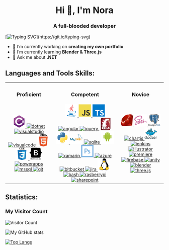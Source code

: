 <h1 align="center">Hi 👋, I'm Nora</h1>
<h3 align="center">A full-blooded developer</h3>

[![Typing SVG](https://readme-typing-svg.herokuapp.com?color=%236BD600&size=25&lines=Welcome+to+my+profile!)](https://git.io/typing-svg)

- 🔭 I’m currently working on **creating my own portfolio**
- 🌱 I’m currently learning **Blender & Three.js**
- 💬 Ask me about **.NET**

<h2 align="left">Languages and Tools Skills:</h2>

<table>
<tr>
<th><h3 align="center">Proficient</h3></th>
<th><h3 align="center">Competent</h3></th>
<th><h3 align="center">Novice</h3></th>
</tr>
<td>

<div align="center">
   <a href="https://docs.microsoft.com/en-us/dotnet/csharp/" target="_blank" rel="noreferrer">
    <img
      src="https://raw.githubusercontent.com/devicons/devicon/master/icons/csharp/csharp-original.svg"
      alt="csharp"
      width="40"
      height="40"
    />
  </a>
  <a href="https://dotnet.microsoft.com/" target="_blank" rel="noreferrer">
    <img
      src="https://cdn.jsdelivr.net/gh/devicons/devicon/icons/dotnetcore/dotnetcore-original.svg"
      alt="dotnet"
      width="40"
      height="40"
    />
  </a>
  <a href="https://visualstudio.microsoft.com" target="_blank" rel="noreferrer">
    <img
      src="https://cdn.jsdelivr.net/gh/devicons/devicon/icons/visualstudio/visualstudio-plain.svg"
      alt="visualstudio"
      width="40"
      height="40"
    />
  </a>
  <a href="https://code.visualstudio.com" target="_blank" rel="noreferrer">
    <img
      src="https://cdn.jsdelivr.net/gh/devicons/devicon/icons/vscode/vscode-original.svg"
      alt="visualcode"
      width="40"
      height="40"
    />
  </a>
  <a href="https://www.w3.org/html/" target="_blank" rel="noreferrer">
    <img
      src="https://raw.githubusercontent.com/devicons/devicon/master/icons/html5/html5-original-wordmark.svg"
      alt="html5"
      width="40"
      height="40"
    />
  </a>
  <a href="https://www.w3schools.com/css/" target="_blank" rel="noreferrer">
    <img
      src="https://raw.githubusercontent.com/devicons/devicon/master/icons/css3/css3-original-wordmark.svg"
      alt="css3"
      width="40"
      height="40"
    />
  </a>
  <a href="https://getbootstrap.com" target="_blank" rel="noreferrer">
    <img
      src="https://raw.githubusercontent.com/devicons/devicon/master/icons/bootstrap/bootstrap-plain-wordmark.svg"
      alt="bootstrap"
      width="40"
      height="40"
    />
  </a>
  <a href="https://powerapps.microsoft.com/" target="_blank" rel="noreferrer">
    <img
      src="https://powerapps.microsoft.com/images/application-logos/svg/powerapps.svg"
      alt="powerapps"
      width="40"
      height="40"
    />
  </a>
  <a
    href="https://www.microsoft.com/en-us/sql-server" target="_blank" rel="noreferrer">
    <img
      src="https://www.svgrepo.com/show/303229/microsoft-sql-server-logo.svg"
      alt="mssql"
      width="40"
      height="40"
    />
  </a>
  <a href="https://git-scm.com" target="_blank" rel="noreferrer">
  <img
    src="https://cdn.jsdelivr.net/gh/devicons/devicon/icons/git/git-original.svg"
    alt="git"
    width="40"
    height="40"
  />
</a>
</div>
</td>

<td>

<div align="center"> 
   <a href="https://www.java.com" target="_blank" rel="noreferrer">
    <img
      src="https://raw.githubusercontent.com/devicons/devicon/master/icons/java/java-original.svg"
      alt="java"
      width="40"
      height="40"
    />
  </a>
  <a href="https://developer.mozilla.org/en-US/docs/Web/JavaScript" target="_blank" rel="noreferrer">
    <img
      src="https://raw.githubusercontent.com/devicons/devicon/master/icons/javascript/javascript-original.svg"
      alt="javascript"
      width="40"
      height="40"
    />
  </a>
  <a href="https://www.typescriptlang.org/" target="_blank" rel="noreferrer">
    <img
      src="https://raw.githubusercontent.com/devicons/devicon/master/icons/typescript/typescript-original.svg"
      alt="typescript"
      width="40"
      height="40"
    />
  </a>
   <a href="https://angular.io" target="_blank" rel="noreferrer">
    <img
      src="https://angular.io/assets/images/logos/angular/angular.svg"
      alt="angular"
      width="40"
      height="40"
    />
  </a>
  <a href="https://jquery.com" target="_blank" rel="noreferrer">
    <img
      src="https://cdn.jsdelivr.net/gh/devicons/devicon/icons/jquery/jquery-original.svg"
      alt="jquery"
      width="40"
      height="40"
    />
  </a>
  <a href="https://rubyonrails.org" target="_blank" rel="noreferrer">
    <img
      src="https://raw.githubusercontent.com/devicons/devicon/master/icons/rails/rails-original-wordmark.svg"
      alt="rails"
      width="40"
      height="40"
    />
  </a>
  <a href="https://www.python.org" target="_blank" rel="noreferrer">
    <img
      src="https://raw.githubusercontent.com/devicons/devicon/master/icons/python/python-original.svg"
      alt="python"
      width="40"
      height="40"
    />
  </a>
  <a href="https://www.mysql.com/" target="_blank" rel="noreferrer">
    <img
      src="https://raw.githubusercontent.com/devicons/devicon/master/icons/mysql/mysql-original-wordmark.svg"
      alt="mysql"
      width="40"
      height="40"
    />
  </a>
  <a href="https://www.sqlite.org/" target="_blank" rel="noreferrer">
    <img
      src="https://www.vectorlogo.zone/logos/sqlite/sqlite-icon.svg"
      alt="sqlite"
      width="40"
      height="40"
    />
  </a>
  <a href="https://developer.android.com" target="_blank" rel="noreferrer">
    <img
      src="https://raw.githubusercontent.com/devicons/devicon/master/icons/android/android-original-wordmark.svg"
      alt="android"
      width="40"
      height="40"
    />
  </a>
  <a
    href="https://dotnet.microsoft.com/apps/xamarin" target="_blank" rel="noreferrer">
    <img
      src="https://raw.githubusercontent.com/detain/svg-logos/780f25886640cef088af994181646db2f6b1a3f8/svg/xamarin.svg"
      alt="xamarin"
      width="40"
      height="40"
    />
  </a>
  <a href="https://www.adobe.com/products/photoshop.html" target="_blank" rel="noreferrer">
    <img
        src="https://raw.githubusercontent.com/devicons/devicon/master/icons/photoshop/photoshop-line.svg"
        alt="photoshop"
        width="40"
        height="40"
    />
  </a>
  <a href="https://azure.microsoft.com/en-in/" target="_blank" rel="noreferrer">
    <img
      src="https://www.vectorlogo.zone/logos/microsoft_azure/microsoft_azure-icon.svg"
      alt="azure"
      width="40"
      height="40"
    />
  </a>
  <a href="https://bitbucket.org/product" target="_blank" rel="noreferrer">
    <img
      src="https://cdn.jsdelivr.net/gh/devicons/devicon/icons/bitbucket/bitbucket-original.svg"
      alt="bitbucket"
      width="40"
      height="40"
    />
  </a>
  <a
    href="https://www.atlassian.com/software/jira" target="_blank" rel="noreferrer">
    <img
      src="https://cdn.jsdelivr.net/gh/devicons/devicon/icons/jira/jira-original.svg"
      alt="jira"
      width="40"
      height="40"
    />
  </a>
  <a href="https://www.linux.org/" target="_blank" rel="noreferrer">
    <img
      src="https://raw.githubusercontent.com/devicons/devicon/master/icons/linux/linux-original.svg"
      alt="linux"
      width="40"
      height="40"
    />
  </a>
  <a href="https://www.gnu.org/software/bash/" target="_blank" rel="noreferrer">
  <img
    src="https://upload.wikimedia.org/wikipedia/commons/4/4b/Bash_Logo_Colored.svg"
    alt="bash"
    width="40"
    height="40"
  />
  </a>
  <a href="https://www.raspberrypi.org" target="_blank" rel="noreferrer">
  <img
    src="https://cdn.jsdelivr.net/gh/devicons/devicon/icons/raspberrypi/raspberrypi-original.svg"
    alt="rasberrypi"
    width="40"
    height="40"
  />
  </a>
   <a href="https://learn.microsoft.com/en-us/sharepoint/dev/spfx/sharepoint-framework-overview" target="_blank" rel="noreferrer">
  <img
    src="https://upload.wikimedia.org/wikipedia/commons/e/e1/Microsoft_Office_SharePoint_%282019%E2%80%93present%29.svg"
    alt="sharepoint"
    width="40"
    height="40"
  />
  </a>
</div>
</td>

<td>

<div align="center"> 
  <a href="https://www.ruby-lang.org/en/" target="_blank" rel="noreferrer">
    <img
      src="https://raw.githubusercontent.com/devicons/devicon/master/icons/ruby/ruby-original.svg"
      alt="ruby"
      width="40"
      height="40"
    />
  </a>
  <a href="https://sass-lang.com" target="_blank" rel="noreferrer">
    <img
      src="https://raw.githubusercontent.com/devicons/devicon/master/icons/sass/sass-original.svg"
      alt="sass"
      width="40"
      height="40"
    />
  </a>
  <a href="https://www.postgresql.org" target="_blank" rel="noreferrer">
    <img
      src="https://raw.githubusercontent.com/devicons/devicon/master/icons/postgresql/postgresql-original-wordmark.svg"
      alt="postgresql"
      width="40"
      height="40"
    />
  </a>  
    <a href="https://www.chartjs.org" target="_blank" rel="noreferrer">
    <img
      src="https://www.chartjs.org/media/logo-title.svg"
      alt="chartjs"
      width="40"
      height="40"
    />
  </a>
  <a href="https://www.docker.com/" target="_blank" rel="noreferrer">
    <img
      src="https://raw.githubusercontent.com/devicons/devicon/master/icons/docker/docker-original-wordmark.svg"
      alt="docker"
      width="40"
      height="40"
    />
  </a>
  <a href="https://www.jenkins.io" target="_blank" rel="noreferrer">
    <img
      src="https://www.vectorlogo.zone/logos/jenkins/jenkins-icon.svg"
      alt="jenkins"
      width="40"
      height="40"
    />
  </a>
  <a href="https://www.adobe.com/in/products/illustrator.html" target="_blank" rel="noreferrer">
    <img
      src="https://www.vectorlogo.zone/logos/adobe_illustrator/adobe_illustrator-icon.svg"
      alt="illustrator"
      width="40"
      height="40"
    />
  </a>
  <a href="https://www.adobe.com/products/premiere.html" target="_blank" rel="noreferrer">
    <img
        src="https://cdn.jsdelivr.net/gh/devicons/devicon/icons/premierepro/premierepro-original.svg"
        alt="premiere"
        width="40"
        height="40"
    />
  </a>
  <a href="https://firebase.google.com/" target="_blank" rel="noreferrer">
    <img
      src="https://www.vectorlogo.zone/logos/firebase/firebase-icon.svg"
      alt="firebase"
      width="40"
      height="40"
    />
  </a>
  <a href="https://unity.com" target="_blank" rel="noreferrer">
    <img
      src="https://cdn.jsdelivr.net/gh/devicons/devicon/icons/unity/unity-original.svg"
      alt="unity"
      width="40"
      height="40"
    />
  </a>
  <a href="https://www.blender.org" target="_blank" rel="noreferrer">
    <img
      src="https://upload.wikimedia.org/wikipedia/commons/0/0c/Blender_logo_no_text.svg"
      alt="blender"
      width="40"
      height="40"
    />
  </a>
  <a href="https://threejs.org" target="_blank" rel="noreferrer">
    <img
      src="https://cdn.jsdelivr.net/gh/devicons/devicon/icons/threejs/threejs-original-wordmark.svg"
      alt="three.js"
      width="40"
      height="40"
    />
  </a>
</div>
</td>

</table>

<h2 align="left">Statistics:</h2>

<h3 align="left">My Visitor Count</h3>

![Visitor Count](https://profile-counter.glitch.me/{Hiekkan}/count.svg)

![My GitHub stats](https://github-readme-stats.vercel.app/api?username=Hiekkan&theme=chartreuse-dark&show_icons=true)

[![Top Langs](https://github-readme-stats.vercel.app/api/top-langs/?username=Hiekkan&theme=chartreuse-dark&layout=compact)](https://github.com/anuraghazra/github-readme-stats)
